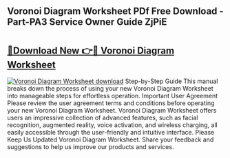 ## Voronoi Diagram Worksheet PDf Free Download - Part-PA3 Service Owner Guide ZjPiE

# <h2><a href="http://dfnrcg.blite.top/?on=Voronoi+Diagram+Worksheet">🔗Download New 👉🔴 Voronoi Diagram Worksheet</a></h2>

[![Voronoi Diagram Worksheet download](https://i.imgur.com/lujVjoI.png)](http://dfnrcg.blite.top/?on=Voronoi+Diagram+Worksheet)
Step-by-Step Guide This manual breaks down the process of using your new Voronoi Diagram Worksheet into manageable steps for effortless operation. Important User Agreement Please review the user agreement terms and conditions before operating your new Voronoi Diagram Worksheet. Voronoi Diagram Worksheet offers users an impressive collection of advanced features, such as facial recognition, augmented reality, voice activation, and wireless charging, all easily accessible through the user-friendly and intuitive interface. Please Keep Us Updated Voronoi Diagram Worksheet. Share your feedback and suggestions to help us improve our products and services.
